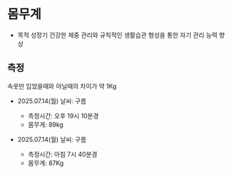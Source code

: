 # 몸무계

* 목적
성장기 건강한 체중 관리와 규칙적인 생활습관 형성을 통한 자기 관리 능력 향상



## 측정
속옷만 입었을때와 아닐때의 차이가 약 1Kg

* 2025.07.14(월) 날씨: 구름
  - 측정시간: 오후 19시 10분경
  - 몸무게: 89kg

* 2025.07.14(월) 날씨: 구름
  - 측정시간: 아침 7시 40분경
  - 몸무계: 87Kg

